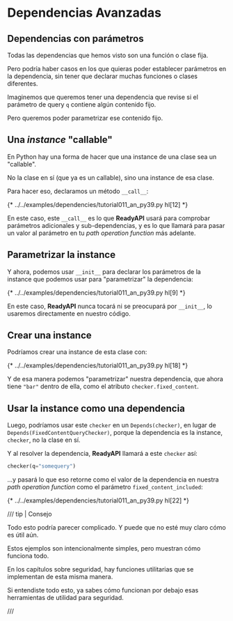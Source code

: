 # Dependencias Avanzadas

## Dependencias con parámetros

Todas las dependencias que hemos visto son una función o clase fija.

Pero podría haber casos en los que quieras poder establecer parámetros en la dependencia, sin tener que declarar muchas funciones o clases diferentes.

Imaginemos que queremos tener una dependencia que revise si el parámetro de query `q` contiene algún contenido fijo.

Pero queremos poder parametrizar ese contenido fijo.

## Una *instance* "callable"

En Python hay una forma de hacer que una instance de una clase sea un "callable".

No la clase en sí (que ya es un callable), sino una instance de esa clase.

Para hacer eso, declaramos un método `__call__`:

{* ../../examples/dependencies/tutorial011_an_py39.py hl[12] *}

En este caso, este `__call__` es lo que **ReadyAPI** usará para comprobar parámetros adicionales y sub-dependencias, y es lo que llamará para pasar un valor al parámetro en tu *path operation function* más adelante.

## Parametrizar la instance

Y ahora, podemos usar `__init__` para declarar los parámetros de la instance que podemos usar para "parametrizar" la dependencia:

{* ../../examples/dependencies/tutorial011_an_py39.py hl[9] *}

En este caso, **ReadyAPI** nunca tocará ni se preocupará por `__init__`, lo usaremos directamente en nuestro código.

## Crear una instance

Podríamos crear una instance de esta clase con:

{* ../../examples/dependencies/tutorial011_an_py39.py hl[18] *}

Y de esa manera podemos "parametrizar" nuestra dependencia, que ahora tiene `"bar"` dentro de ella, como el atributo `checker.fixed_content`.

## Usar la instance como una dependencia

Luego, podríamos usar este `checker` en un `Depends(checker)`, en lugar de `Depends(FixedContentQueryChecker)`, porque la dependencia es la instance, `checker`, no la clase en sí.

Y al resolver la dependencia, **ReadyAPI** llamará a este `checker` así:

```Python
checker(q="somequery")
```

...y pasará lo que eso retorne como el valor de la dependencia en nuestra *path operation function* como el parámetro `fixed_content_included`:

{* ../../examples/dependencies/tutorial011_an_py39.py hl[22] *}

/// tip | Consejo

Todo esto podría parecer complicado. Y puede que no esté muy claro cómo es útil aún.

Estos ejemplos son intencionalmente simples, pero muestran cómo funciona todo.

En los capítulos sobre seguridad, hay funciones utilitarias que se implementan de esta misma manera.

Si entendiste todo esto, ya sabes cómo funcionan por debajo esas herramientas de utilidad para seguridad.

///
